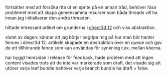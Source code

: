 fortsätter med att försöka rita ut en sprite på en annan tråd, behöver lösa problemet med att skapa gemensamma resurser som båda threads vill ha innan jag initialiserar den andra threaden.

hittade intressant artikel om grunderna i [direct3d 12](https://alextardif.com/D3D11To12P1.html) och viss abstraktion.

slutet av dagen: känner att jag börjar begripa mig på hur man bör hanter fences i direct3d 12. artikeln skapade en abstraktion över en queue och gav de ett tillhörande fence som kan användas för synkning t.ex. mellan köerna.

har byggt hemsidan i release för feedback, hade problem med att ingen content visades trots att de inte var markerade som draft. det visade sig att utöver varje leaf bundle behöver varje branch bundle ha draft = false.